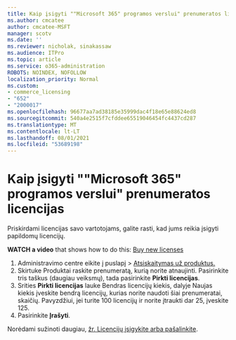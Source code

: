 ```yaml
---
title: Kaip įsigyti ""Microsoft 365" programos verslui" prenumeratos licencijas
ms.author: cmcatee
author: cmcatee-MSFT
manager: scotv
ms.date: ''
ms.reviewer: nicholak, sinakassaw
ms.audience: ITPro
ms.topic: article
ms.service: o365-administration
ROBOTS: NOINDEX, NOFOLLOW
localization_priority: Normal
ms.custom:
- commerce_licensing
- "652"
- "2000017"
ms.openlocfilehash: 96677aa7ad38185e35999dac4f18e65e88624ed8
ms.sourcegitcommit: 540a4e2515f7cfddee65519046454fc4437cd287
ms.translationtype: MT
ms.contentlocale: lt-LT
ms.lasthandoff: 08/01/2021
ms.locfileid: "53689198"
---
```

# <a name="how-to-buy-licenses-for-your-microsoft-365-apps-for-business-subscription"></a>Kaip įsigyti ""Microsoft 365" programos verslui" prenumeratos licencijas

Priskirdami licencijas savo vartotojams, galite rasti, kad jums reikia įsigyti papildomų licencijų.

**WATCH a video** that shows how to do this: [Buy new licenses](https://go.microsoft.com/fwlink/p/?linkid=2154857)
  
1. Administravimo centre eikite į puslapį  >  [Atsiskaitymas už produktus.](https://go.microsoft.com/fwlink/p/?linkid=842054)
2. Skirtuke  Produktai raskite prenumeratą, kurią norite atnaujinti. Pasirinkite tris taškus (daugiau veiksmų), tada pasirinkite **Pirkti licencijas**.
3. Srities **Pirkti licencijas** lauke  Bendras licencijų kiekis, dalyje Naujas kiekis įveskite bendrą licencijų, kurias norite naudoti šiai prenumeratai, skaičių.  Pavyzdžiui, jei turite 100 licencijų ir norite įtraukti dar 25, įveskite 125.
4. Pasirinkite **Įrašyti**.

Norėdami sužinoti daugiau, [žr. Licencijų įsigykite arba pašalinkite](/microsoft-365/commerce/licenses/buy-licenses).